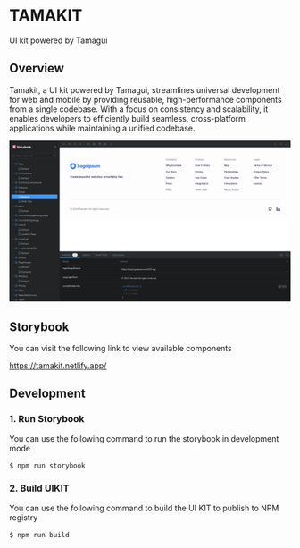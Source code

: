 # TAMAKIT

UI kit powered by Tamagui

## Overview

Tamakit, a UI kit powered by Tamagui, streamlines universal development for web and mobile by providing reusable, high-performance components from a single codebase. With a focus on consistency and scalability, it enables developers to efficiently build seamless, cross-platform applications while maintaining a unified codebase.

![tamakit](/docs/storybook.png)

## Storybook

You can visit the following link to view available components

https://tamakit.netlify.app/

## Development

### 1. Run Storybook

You can use the following command to run the storybook in development mode

```bash
$ npm run storybook
```

### 2. Build UIKIT

You can use the following command to build the UI KIT to publish to NPM registry

```bash
$ npm run build
```
